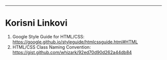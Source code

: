 
---
# Korisni Linkovi 
1. Google Style Guide for HTML/CSS: https://google.github.io/styleguide/htmlcssguide.html#HTML
2. HTML/CSS Class Naming Convention: https://gist.github.com/whizark/92ed70d90d262a44db84


